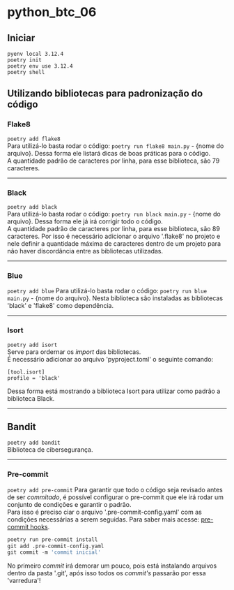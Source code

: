 # python_btc_06
## Iniciar
`pyenv local 3.12.4`  
`poetry init`  
`poetry env use 3.12.4`  
`poetry shell`

## Utilizando bibliotecas para padronização do código
### Flake8
`poetry add flake8`  
Para utilizá-lo basta rodar o código: `poetry run flake8 main.py` - {nome do arquivo}. Dessa forma ele listará dicas de boas práticas para o código.  
A quantidade padrão de caracteres por linha, para esse biblioteca, são 79 caracteres.

---

### Black
`poetry add black`  
Para utilizá-lo basta rodar o código: `poetry run black main.py` - {nome do arquivo}. Dessa forma ele já irá corrigir todo o código.  
A quantidade padrão de caracteres por linha, para esse biblioteca, são 89 caracteres. Por isso é necessário adicionar o arquivo '.flake8' no projeto e nele definir a quantidade máxima de caracteres dentro de um projeto para não haver discordância entre as bibliotecas utilizadas.

---

### Blue
`poetry add blue`
Para utilizá-lo basta rodar o código: `poetry run blue main.py` - {nome do arquivo}. Nesta biblioteca são instaladas as bibliotecas 'black' e 'flake8' como dependência.

---
### Isort
`poetry add isort`  
Serve para ordernar os *import* das bibliotecas.  
É necessário adicionar ao arquivo 'pyproject.toml' o seguinte comando:  
```
[tool.isort]
profile = 'black'
```
Dessa forma está mostrando a biblioteca Isort para utilizar como padrão a biblioteca Black.

---
## Bandit
`poetry add bandit`  
Biblioteca de cibersegurança.

---

### Pre-commit
`poetry add pre-commit`
Para garantir que todo o código seja revisado antes de ser *commitado*, é possível configurar o pre-commit que ele irá rodar um conjunto de condições e garantir o padrão.  
Para isso é preciso ciar o arquivo '.pre-commit-config.yaml' com as condições necessárias a serem seguidas. Para saber mais acesse: [pre-commit hooks](https://pre-commit.com/hooks.html).
```python
poetry run pre-commit install
git add .pre-commit-config.yaml
git commit -m 'commit inicial'
```
No primeiro *commit* irá demorar um pouco, pois está instalando arquivos dentro da pasta '.git', após isso todos os *commit's* passarão por essa 'varredura'!
